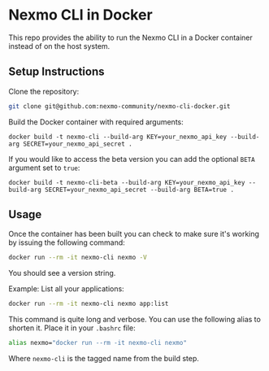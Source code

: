 # Nexmo CLI in Docker

This repo provides the ability to run the Nexmo CLI in a Docker container instead of on the host system.

## Setup Instructions

Clone the repository:

```bash
git clone git@github.com:nexmo-community/nexmo-cli-docker.git
```

Build the Docker container with required arguments:

```
docker build -t nexmo-cli --build-arg KEY=your_nexmo_api_key --build-arg SECRET=your_nexmo_api_secret .
```

If you would like to access the beta version you can add the optional `BETA` argument set to `true`:

```
docker build -t nexmo-cli-beta --build-arg KEY=your_nexmo_api_key --build-arg SECRET=your_nexmo_api_secret --build-arg BETA=true .
```

## Usage

Once the container has been built you can check to make sure it's working by issuing the following command:

```bash
docker run --rm -it nexmo-cli nexmo -V
```

You should see a version string.

Example: List all your applications:

```bash
docker run --rm -it nexmo-cli nexmo app:list
```

This command is quite long and verbose. You can use the following alias to shorten it. Place it in your `.bashrc` file:

```bash
alias nexmo="docker run --rm -it nexmo-cli nexmo"
```

Where `nexmo-cli` is the tagged name from the build step.
